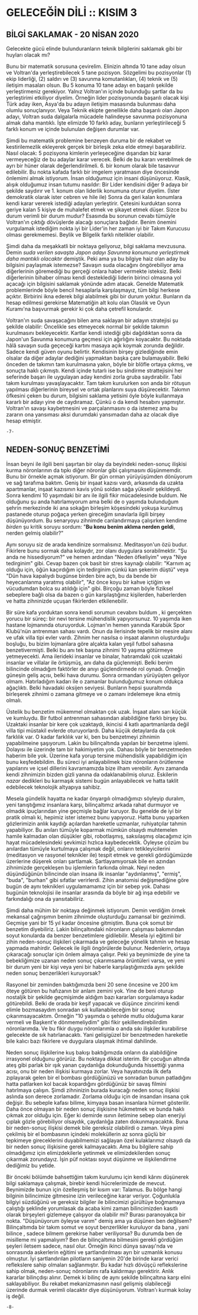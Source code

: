 # GELECEĞİN DİLİ ::   KISIM 3                                            

## BİLGİ SAKLAMAK                                                 - 20 NİSAN 2020

Gelecekte gücü elinde bulunduranların teknik bilgilerini saklamak gibi bir huyları olacak mı?

Bunu bir matematik sorusuna çevirelim. Elinizin altında 10 tane aday olsun ve Voltran'da yerleştirebilecek 5 tane pozisyon. Sözgelimi bu pozisyonlar (1) ekip liderliği, (2) saldırı ve (3) savunma komutanlıkları, (4) teknik ve (5) iletişim masaları olsun. Bu 5 konuma 10 tane adayı en başarılı şekilde yerleştirmeniz gerekiyor. Yalnız Voltran'ın içinde bulunduğu şartlar da bu yerleştirimi etkiliyor diyelim. Örneğin lider pozisyonunda başarılı olacak kişi Türk aday iken, Asya'da bu adayın iletişim masasında bulunması daha olumlu sonuçlanıyor. Veya Teknik ekipte genellikle daha başarılı olan Japon adayı, Voltran suda dalgalarla mücadele halindeyse savunma pozisyonuna almak daha mantıklı. İşte elimizde 10 farklı aday, bunların yerleştirileceği 5 farklı konum ve içinde bulunulan değişen durumlar var.

Şimdi bu matematik problemine benzeyen duruma bir de rekabet ve kestirilemezlik ekleyerek gerçek bir birleşik zeka elde etmeyi başarabiliriz. Nasıl olacak: 5 pozisyona kimlerin yerleşeceğine dışarıdan biz karar vermeyeceğiz de bu adaylar karar verecek. Belki de bu kararı verebilmek de ayrı bir hüner olarak değerlendirilmeli. 6. bir konum olarak bile tasavvur edilebilir. Bu nokta kafada farklı bir imgelem yaratmasın diye öncesinde önlemimi almak istiyorum. İnsan olduğumuz için insani düşünüyoruz. Klasik, alışık olduğumuz insan tutumu nasıldır: Bir Lider kendisini diğer 9 adaya bir şekilde saydırır ve 1. konum olan liderlik konumuna oturur diyelim. (İster demokratik olarak ister cebren ve hile ile) Sonra da geri kalan konumlara kendi karar vererek istediği adayları yerleştirir. Çetesini kurduktan sonra geriye kalan 5 kişiye de muhalefet etmek ve şikayet etmek düşer. Sizce bu durum verimli bir durum mudur? Esasında bu sorunun cevabı tümüyle Voltran'ın çıktığı dövüşlerde alacağı sonuçlara bağlıdır. Benim önemini vurgulamak istediğim nokta iyi bir Lider'in her zaman iyi bir Takım Kurucusu olması gerekmemesi. Beylik ve Bilgelik farklı nitelikler olabilir.

Şimdi daha da meşakkatli bir noktaya geliyoruz, bilgi saklama mevzusuna. Demin *suda verilen savaşta Japon adayı Savunma konumuna yerleştirmek daha mantıklı olacaktır* demiştik. Peki ama ya bu bilgiye haiz olan aday bu bilgisini paylaşmak istemezse? Savaşın suda olacağını öngörebiliyor ama diğerlerinin göremediği bu gerçeği onlara haber vermekte isteksiz. Belki diğerlerinin bihaber olması kendi desteklediği liderin birinci olmasına yol açacağı için bilgisini saklamak yönünde adım atacak. Genelde Matematik problemlerinde böyle bencil hesaplarla karşılaşmayız, tüm bilgi herkese açıktır. Birbirini ikna ederek bilgi alabilmek gibi bir durum yoktur. Bunların da hesap edilmesi gerekirse Matematiğin alt kolu olan Olasılık ve Oyun Kuramı'na başvurmak gerekir ki çok daha çetrefil konulardır. 

Voltran'ın suda savaşacağını bilen ama saklayan bir adayın stratejisi şu şekilde olabilir: Öncelikle ses etmeyecek normal bir şekilde takımın kurulmasını bekleyecektir. Kartlar kendi istediği gibi dağıldıktan sonra da Japon'un Savunma konumuna geçmesi için ağırlığını koyacaktır. Bu noktada hâlâ savaşın suda geçeceği kartını masaya açık koymak zorunda değildir. Sadece kendi güven oyunu belirtir. Kendisinin birşey gizlediğinde emin olsalar da diğer adaylar dediğini yapmaktan başka çare bulamayabilir. Belki önceden de takımın tam kurulmasına yakın, böyle bir blöfle ortaya çıkmış, ve sonuçta haklı çıkmıştı. Kendi içinde tutarlı ise bu sindirme strattejisini her seferinde başarı ile uygulayan aday kendini zorla gruba saydırabilir. Tabi takım kurulması yavaşlayacaktır. Tam takım kurulurken son anda bir rötuşun yapılması diğerlerinin bireysel ve ortak planlarını suya düşürecektir. Takımın öfkesini çeken bu durum, bilgisini saklama yetisini öyle böyle kullanmaya kararlı bir adayı yine de caydıramaz. Çünkü o da kendi hesabını yapmıştır. Voltran'ın savaşı kaybetmesini ve parçalanmasını o da istemez ama bu zararın ona yansıması aksi durumdaki yansımadan daha az olacak diye hesap etmiştir. 

    -7-

## NEDEN-SONUÇ BENZETİMİ

İnsan beyni ile ilgili beni şaşırtan bir olay da beyindeki neden-sonuç ilişkisi kurma nöronlarının da tıpkı diğer nöronlar gibi çalışmasını düşünmemdir. Bunu bir örnekle açmak istiyorum. Bir gün orman yürüyüşümden dönüyorum ve sağ tarafıma baktım. Geniş bir inşaat kazısı vardı, arkasında da uzakta apartmanlar, inşaat kazısının kavis yönü soldan sağa yükselir şekildeydi. Sonra kendimi 10 yaşımdaki bir anı ile ilgili fikir mücadelesinde buldum. Ne olduğunu şu anda hatırlamıyorum ama belki de o yaşımda bulunduğum şehrin merkezinde iki ana sokağın birleşim köşesindeki yokuşa kurulmuş pastanede oturup poğaça yerken gireceğim sınavlarla ilgili birşey düşünüyordum. Bu senaryoyu zihnimde canlandırmaya çalışırken kendime *birden* şu kritik soruyu sordum: "**Bu konu benim aklıma nerden geldi**, nerden gelmiş olabilir?"

Aynı soruyu siz de arada kendinize sormalısınız. Meditasyon'un özü budur. Fikirlere bunu sormak daha kolaydır, zor olanı duygulara sorabilmektir. "Şu anda ne hissediyorum?" ve hemen ardından "Neden öfkeliyim" veya "Niye tedirginim" gibi. Cevap bazen çok basit bir stres kaynağı olabilir: "Karnım aç olduğu için, öğün kaçırdığım için tedirginim çünkü kan şekerim düştü" veya "Dün hava kapalıydı bugünse birden bire açtı, bu da bende bir heyecanlanma yaratmış olabilir", "Az önce koyu bir kahve içtiğim ve vücudumdan bolca su atıldığı için" gibi. Birçoğu zaman böyle fiziksel sebeplere bağlı olsa da bazen o gün karşılaştığınız kişilerden, haberlerden ve hatta zihninizde uçuşan fikirlerden etkilenebilir.

Bir süre kafa yorduktan sonra kendi sorumun cevabını buldum , ki gerçekten yorucu bir süreç: bir nevi tersine mühendislik yapıyorsunuz. 10 yaşımda iken hastane lojmanında oturuyorduk. Lojman'ın hemen yanında Karabük Spor Klubü'nün antrenman sahası vardı. Onun da ilerisinde tepelik bir mesire alanı ve ufak villa tipi evler vardı. Zihnim her nasılsa o inşaat alanının oluşturduğu boşluğu, bu bizim lojmanlara göre alçakta kalan yeşil futbol sahasına benzetivermişti. Belki bu anı tek başına zihnimi 10 yaşıma götürmeye yetmeyecekti. Ama ilerideki insanlar ve binalar, hatıramdaki çok uzaktaki insanlar ve villalar ile örtüşmüş, anı daha da güçlenmişti. Belki benim bilincinde olmadığım faktörler de anıyı güçlendirmede rol oynadı. Örneğin güneşin geliş açısı, belki hava durumu. Sonra ormandan yürüyüşten geliyor olmam. Hatırladığım kadarı ile o zamanlar bulunduğumuz konum oldukça ağaçlıktı. Belki havadaki oksijen seviyesi. Bunların hepsi şuuraltımda birleşerek zihnimi o zamana gitmeye ve o zamanı irdelemeye ikna etmiş olmalı.

Üstelik bu benzetim mükemmel olmaktan çok uzak. İnşaat alanı sarı küçük ve kumluydu. Bir futbol antrenman sahasından alabildiğine farklı birşey bu. Uzaktaki insanlar bir kere çok uzaktaydı, ikincisi 4 katlı apartmanlarda değil villa tipi müstakil evlerde oturuyorlardı. Daha küçük detaylarda da çok farklılık var. O kadar farklılık var ki, ben bu benzetmeyi zihnimin yapabilmeine şaşıyorum. Lakin bu bilinçaltında yapılan bir benzetme işlemi. Dolayısı ile üzerinde tam bir hakimiyetim yok. Dahası böyle bir benzetmeden haberim bile yok. Üzerine kafa yorup tersine mühendislik yapabildiğim için bunu keşfedebildim. Bu süreci iyi anlayabilmek bize nöronların örütlenme yapılarını ve içsel dillerini kavramamızda bize ilham verebilir. Aynı zamanda kendi zihnimizin bizden gizli yanına da odaklanabilmiş oluruz. Eskilerin *nazar* dedikleri bu karmaşık sistemi bugün anlayabilecek ve hatta taklit edebilecek teknolojik altyapıya sahibiz.

Mesela gündelik hayatta ne kadar önyargılı olmadığımızı söyleyip duralım, yeni tanıştığımız insanlara karşı, bilinçaltımız arkada rahat durmuyor ve olmadık ipuçlarından yine geçmişle bağlar kuruyor. Bu genelde de iyi bir pratik olmalı ki, hepimiz ister istemez bunu yapıyoruz. Hatta bunu yaparken gözlerimizin anlık kaydığı açılardan hareketle uzmanlar, ruhiyatçılar tahmin yapabiliyor. Bu anıları tümüyle koparmak mümkün olsaydı muhtemelen hamile kalmadan olan düşükler gibi, robotlaşmış, saksılaşmış olacağımız için hayat mücadelesindeki şevkimizi hızlıca kaybedecektik. Öyleyse çözüm bu anılardan tümüyle kurtulmaya çalışmak değil, onların tetikleyicilerini (meditasyon ve rasyonel teknikler ile) tespit etmek ve gerekli gördüğümüzde üzerlerine düşerek onları şartlamak. Şartlayamıyorsak bile en azından zihnimizde gerçekleşen bu işlemlerin farkında olmak. Neyi neden düşündüğünün bilincinde olan insana ilk insanlar "aydınlanmış", "ermiş", "buda", "burhan" gibi sıfatlar verirlerdi. Zihin anatomisi değişmediğine göre bugün de aynı teknikleri uygulamamamız için bir sebep yok. Dahası bugünün teknolojisi ile insanlar arasında da böyle bir ağ inşa edebilir ve farkındalığı ona da yansıtabiliriz.

Şimdi daha mühim bir noktaya değinmek istiyorum. Demin verdiğim örnek mekansal çağrışımın benim zihnimde oluşturduğu zamansal bir gezinimdi. Geçmişe yani bir 15 yıl kadar öncesine gitmiştim. Buna çok somut bir benzetim diyebiliriz. Lakin bilinçaltındaki nöronların çalışması bakımından soyut konularda da benzer benzetimlere gidilebilir. Mesela iyi eğitimli bir zihin neden-sonuç ilişkileri çıkarmada ve geleceğe yönelik tahmin ve hesap yapmada mahirdir. Gelecek ile ilgili öngörülerde bulunur. Nedenlerin, ortaya çıkaracağı sonuçlar için önlem almaya çalışır. Peki ya beynimizde de yine ta bebekliğimize uzanan neden sonuç çıkarımsama örüntüleri varsa, ve yeni bir durum yeni bir kişi veya yeni bir haberle karşılaştığımızda aynı şekilde neden sonuç benzerlikleri kuruyorsak?

Rasyonel bir zeminden baktığımızda beni 20 sene öncesine ve 200 km öteye götüren bu hafızanın bir anlam zemini yok. Yine de beni oturup nostaljik bir şekilde geçmişimde aldığım bazı kararları sorgulamaya kadar götürebildi. Belki de orada bir keşif yapacak ve düşünce zincirimi kendi elimle bozmasaydım sonradan sık kullanabileceğim bir sonuç çıkarımsayacaktım. Örneğin "10 yaşımda o şehirde mutlu olduğuma karar vermeli ve Başkent'e dönmemeliydim" gibi fikir şekillendirebilirdim nöronlarımda. Ve bu fikir duygu nöronlarımla o anda sıkı ilişkiler kurabilirse gelecekte de sık hatırlanacaktı. Yani gelişigüzel bir benzetmeden hareketle bile kalıcı bazı fikirlere ve duygulara ulaşmak ihtimal dahilinde.

Neden sonuç ilişkilerine kuş bakışı baktığımızda onların da alabildiğine irrasyonel olduğunu görürüz. Bu noktaya dikkat isterim. Bir çocuğun altında ateş gibi parlak bir ışık yanan çaydanlığa dokunduğunda hissettiği yanma acısı, onu bir neden ilişkisi kurmaya zorlar. Veya hayatınızda ilk defa zıplayarak gelen bir el bombası gördüğünüzü ve sonradan bunun patladığını hatta patlarken kol bacak kopardığını gördüğünüz bir savaş filmini hatırlmaya çalışın. Şimdi zihninizin burada kuracağı neden sonuç ilişkisi aslında son derece zorlamadır. Zorlama olduğu için de insandan insana çok değişir. Bu sebeple kafası bilime, kimyaya basan insanlara hürmet gösterilir. Daha önce olmayan bir neden sonuç ilişkisine hükmetmek ve bunda haklı çıkmak zor olduğu için. Eğer ki demirde ısının iletimine sebep olan enerjiyi çıplak gözle görebiliyor olsaydık, çaydanlığa zaten dokunmayacaktık. Buna bir neden-sonuç ilişkisi demek bile gereksiz olabilirdi o zaman. Veya pimi çekilmiş bir el bombasının içindeki moleküllerin az sonra güçlü bir tepkimeye gireceklerini duyabilmemizi sağlayan özel kulaklarımız olsaydı da bir neden sonuç ilişkisine gerek kalmayacaktı. Ama bu bilgilere sahip olmadığımız için elimizdekilerle yetinmek ve elimizdekilerden sonuç çıkarmak zorundayız. İşin püf noktası soyut düşünme ve ilişkilendirme dediğimiz bu yetide.

Bir önceki bölümde bahsettiğim takım kurulumu için kendi kârını düşünerek bilgi saklamaya çalışmak, birebir kendi hücrelerimizde de mevcut. Beynimizde bunun için özelleşmiş bir kısım var: Talamus. Bu bölge hangi bilginin bilincimize gitmesine izin verileceğine karar veriyor. Çoğunlukla bilgiyi süzdüğünü ve gereksiz bilgiler ile bilincimizi gürültüye boğmamaya çalıştığı şeklinde yorumlasak da acaba kimi zaman bilincimizden kasıtlı olarak birşeyleri gizlemeye çalışıyor da olabilir mi? Burası paranoyakça bir nokta. "Düşünüyorum öyleyse varım" demiş ama ya düşünen ben değilsem? Bilinçaltımda bir takım somut ve soyut benzerlikler kuruluyor da bana , yani bilince , sadece bilmem gerekirse haber veriliyorsa? Bu durumda ben de misilleme mi yapmalıyım? Ben de bilinçaltıma bilmesini gerekli gördüğüm şeyleri iletsem sadece, nasıl olur. Örneğin ikinci dünya savaşı'nda ve sonrasında askerlerin eğitimi ve şartlandırılması ayrı bir uzmanlık konusu olmuştur. İyi şartlandırılan pilotların saniyenin 20'de birinde karar verici reflekslere sahip olmaları sağlanmıştır. Bu kadar hızlı dövüşçü reflekslerine sahip olmak, neden-sonuç nöronlarını rafa kaldırmayı gerektirir. Anlık kararlar bilinçdışı alınır. Demek ki bilinç de aynı şekilde bilinçaltına karşı elini saklayabiliyor. Bu rekabet mekanizmasının nasıl gelişmiş olabileceği üzerinde durmak verimli olacaktır diye düşünüyorum. Voltran'ı kurmak kolay iş değil.

    -8-